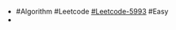 - #Algorithm #Leetcode [#Leetcode-5993](https://leetcode-cn.com/problems/keep-multiplying-found-values-by-two/) #Easy
-